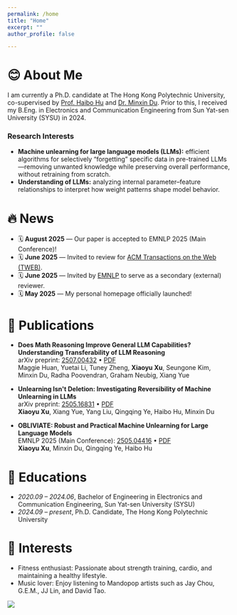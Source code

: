 ```yaml
---
permalink: /home
title: "Home"
excerpt: ""
author_profile: false

---
```

<span id='home'></span>

# 😊 About Me 

I am currently a Ph.D. candidate at The Hong Kong Polytechnic University, co-supervised by [Prof. Haibo Hu](https://haibohu.org/) and [Dr. Minxin Du](https://duminxin.github.io/). Prior to this, I received my B.Eng. in Electronics and Communication Engineering from Sun Yat-sen University (SYSU) in 2024.  

### Research Interests

- **Machine unlearning for large language models (LLMs):** efficient algorithms for selectively “forgetting” specific data in pre-trained LLMs—removing unwanted knowledge while preserving overall performance, without retraining from scratch.  
- **Understanding of LLMs:** analyzing internal parameter–feature relationships to interpret how weight patterns shape model behavior.

  
<!--<span class="anchor" id="news"></span>-->
# 🔥 News

- 🗓️ **August 2025** — Our paper is accepted to EMNLP 2025 (Main Conference)!
- 🗓️ **June 2025** — Invited to review for [ACM Transactions on the Web (TWEB)](https://dl.acm.org/journal/tweb).
- 🗓️ **June 2025** — Invited by [EMNLP](https://2025.emnlp.org/) to serve as a secondary (external) reviewer.
- 🗓️ **May 2025** — My personal homepage officially launched!

<!--<span class="anchor" id="publications"></span>-->
# 📝 Publications 
- **Does Math Reasoning Improve General LLM Capabilities? Understanding Transferability of LLM Reasoning**  
  arXiv preprint: [2507.00432](https://arxiv.org/abs/2507.00432) • [PDF](https://arxiv.org/pdf/2507.00432)  
 Maggie Huan, Yuetai Li, Tuney Zheng, **Xiaoyu Xu**, Seungone Kim, Minxin Du, Radha Poovendran, Graham Neubig, Xiang Yue

- **Unlearning Isn't Deletion: Investigating Reversibility of Machine Unlearning in LLMs**  
  arXiv preprint: [2505.16831](https://arxiv.org/abs/2505.16831) • [PDF](https://arxiv.org/pdf/2505.16831.pdf)  
  **Xiaoyu Xu**, Xiang Yue, Yang Liu, Qingqing Ye, Haibo Hu, Minxin Du
  
- **OBLIVIATE: Robust and Practical Machine Unlearning for Large Language Models**  
  EMNLP 2025 (Main Conference): [2505.04416](https://arxiv.org/abs/2505.04416) • [PDF](https://arxiv.org/pdf/2505.04416.pdf)  
  **Xiaoyu Xu**, Minxin Du, Qingqing Ye, Haibo Hu
  
# 📖 Educations
- *2020.09 – 2024.06*, Bachelor of Engineering in Electronics and Communication Engineering, Sun Yat-sen University (SYSU)  
- *2024.09 – present*, Ph.D. Candidate, The Hong Kong Polytechnic University 


# 🎯 Interests
- Fitness enthusiast: Passionate about strength training, cardio, and maintaining a healthy lifestyle.  
- Music lover: Enjoy listening to Mandopop artists such as Jay Chou, G.E.M., JJ Lin, and David Tao.  

 <a href="https://clustrmaps.com/site/1c73j"  title="ClustrMaps"><img src="//www.clustrmaps.com/map_v2.png?d=EsVhO2oJdnAEt2aXO6s9mWYkyN16gPxWAWyR7ALlNyc&cl=ffffff" /></a>
